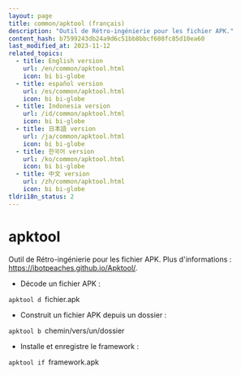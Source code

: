 ```yaml
---
layout: page
title: common/apktool (français)
description: "Outil de Rétro-ingénierie pour les fichier APK."
content_hash: b7599243db24a9d6c51bb8bbcf608fc85d10ea60
last_modified_at: 2023-11-12
related_topics:
  - title: English version
    url: /en/common/apktool.html
    icon: bi bi-globe
  - title: español version
    url: /es/common/apktool.html
    icon: bi bi-globe
  - title: Indonesia version
    url: /id/common/apktool.html
    icon: bi bi-globe
  - title: 日本語 version
    url: /ja/common/apktool.html
    icon: bi bi-globe
  - title: 한국어 version
    url: /ko/common/apktool.html
    icon: bi bi-globe
  - title: 中文 version
    url: /zh/common/apktool.html
    icon: bi bi-globe
tldri18n_status: 2
---
```

# apktool

Outil de Rétro-ingénierie pour les fichier APK.
Plus d'informations : <https://ibotpeaches.github.io/Apktool/>.

- Décode un fichier APK :

`apktool d `<span class="tldr-var badge badge-pill bg-dark-lm bg-white-dm text-white-lm text-dark-dm font-weight-bold">fichier.apk</span>

- Construit un fichier APK depuis un dossier :

`apktool b `<span class="tldr-var badge badge-pill bg-dark-lm bg-white-dm text-white-lm text-dark-dm font-weight-bold">chemin/vers/un/dossier</span>

- Installe et enregistre le framework :

`apktool if `<span class="tldr-var badge badge-pill bg-dark-lm bg-white-dm text-white-lm text-dark-dm font-weight-bold">framework.apk</span>
